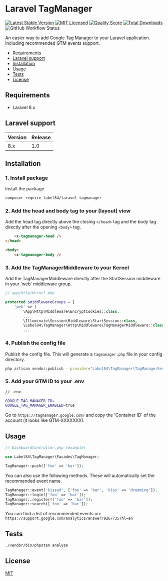 # Laravel TagManager

[![Latest Stable Version](https://poser.pugx.org/label84/laravel-tagmanager/v/stable?style=flat-square)](https://packagist.org/packages/label84/laravel-tagmanager)
[![MIT Licensed](https://img.shields.io/badge/license-MIT-brightgreen.svg?style=flat-square)](LICENSE)
[![Quality Score](https://img.shields.io/scrutinizer/g/label84/laravel-tagmanager.svg?style=flat-square)](https://scrutinizer-ci.com/g/label84/laravel-tagmanager)
[![Total Downloads](https://img.shields.io/packagist/dt/label84/laravel-tagmanager.svg?style=flat-square)](https://packagist.org/packages/label84/laravel-tagmanager)
![GitHub Workflow Status](https://img.shields.io/github/workflow/status/label84/laravel-tagmanager/run-tests?label=Tests&style=flat-square)

An easier way to add Google Tag Manager to your Laravel application. Including recommended GTM events support. 

- [Requirements](#requirements)
- [Laravel support](#laravel-support)
- [Installation](#installation)
- [Usage](#usage)
- [Tests](#tests)
- [License](#license)

## Requirements

- Laravel 8.x

## Laravel support

| Version | Release |
|---------|---------|
| 8.x     | 1.0     |

## Installation

### 1. Install package

Install the package

```sh
composer require label84/laravel-tagmanager
```

### 2. Add the head and body tag to your (layout) view

Add the head tag directly above the closing ``</head>`` tag and the body tag directly after the opening ``<body>`` tag.

```html
    <x-tagmanager-head />
</head>

<body>
    <x-tagmanager-body />
```

### 3. Add the TagManagerMiddleware to your Kernel

Add the TagManagerMiddleware directly after the StartSession middleware in your 'web' middleware group.

```php
// app/Http/Kernel.php

protected $middlewareGroups = [
    'web' => [
        \App\Http\Middleware\EncryptCookies::class,
        ...
        \Illuminate\Session\Middleware\StartSession::class,
        \Label84\TagManager\Http\Middleware\TagManagerMiddleware::class,
        ...
```

### 4. Publish the config file

Publish the config file. This will generate a ``tagmanager.php`` file in your config directory.

```sh
php artisan vendor:publish --provider="Label84\TagManager\TagManagerServiceProvider" --tag="config"
```

### 5. Add your GTM ID to your .env

```sh
// .env

GOOGLE_TAG_MANAGER_ID=
GOOGLE_TAG_MANAGER_ENABLED=true
```

Go to ``https://tagmanager.google.com/`` and copy the 'Container ID' of the account (it looks like GTM-XXXXXXX).

## Usage

```php
// DashboardController.php (example)

use Label84\TagManager\Facades\TagManager;

TagManager::push(['foo' => 'bar']);
```

You can also use the following methods. These will automatically set the recommended event name.

```php
TagManager::event('kissed', ['foo' => 'bar', 'kiss' => 'dreaming']);
TagManager::login(['foo' => 'bar']);
TagManager::register(['foo' => 'bar']);
TagManager::search(['foo' => 'bar']);
```

You can find a list of recommended events on: ``https://support.google.com/analytics/answer/9267735?hl=en``

## Tests

```sh
./vendor/bin/phpstan analyze
```

## License

[MIT](https://opensource.org/licenses/MIT)
